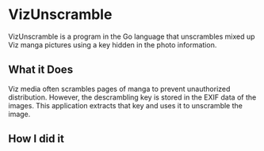 # VizUnscramble

VizUnscramble is a program in the Go language that unscrambles mixed up Viz manga pictures using a key hidden in the photo information.

## What it Does

Viz media often scrambles pages of manga to prevent unauthorized distribution. However, the descrambling key is stored in the EXIF data of the images. This application extracts that key and uses it to unscramble the image.

## How I did it
